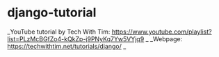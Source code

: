 # django-tutorial
_YouTube tutorial by Tech With Tim: https://www.youtube.com/playlist?list=PLzMcBGfZo4-kQkZp-j9PNyKq7Yw5VYjq9 _
_Webpage: https://techwithtim.net/tutorials/django/ _
